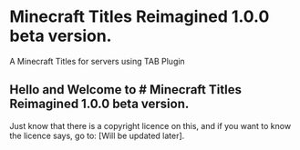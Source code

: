 # Minecraft Titles Reimagined 1.0.0 beta version.
A Minecraft Titles for servers using TAB Plugin

**Hello and Welcome to # Minecraft Titles Reimagined 1.0.0 beta version.**
--------------------------------------------------------------------------

Just know that there is a copyright licence on this, and if you want to
know the licence says, go to: [Will be updated later].
